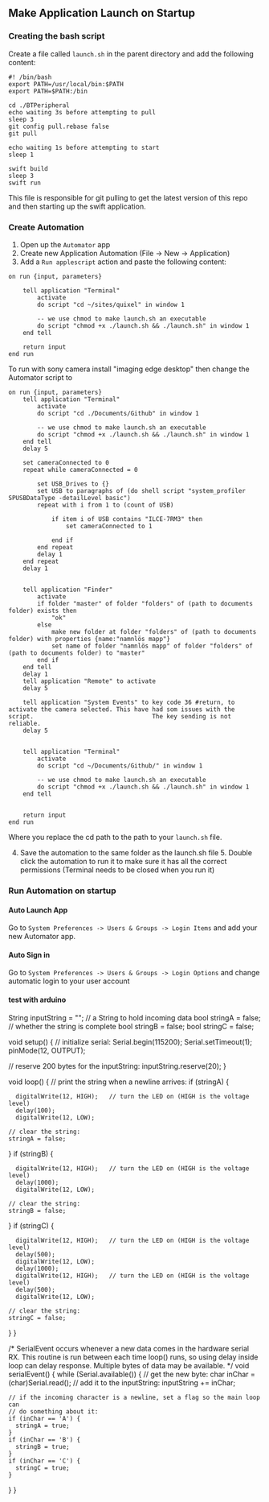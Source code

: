 ## Make Application Launch on Startup

### Creating the bash script

Create a file called `launch.sh` in the parent directory and add the following content:

```
#! /bin/bash
export PATH=/usr/local/bin:$PATH
export PATH=$PATH:/bin

cd ./BTPeripheral
echo waiting 3s before attempting to pull
sleep 3
git config pull.rebase false
git pull

echo waiting 1s before attempting to start
sleep 1

swift build
sleep 3
swift run

```

This file is responsible for git pulling to get the latest version of this repo and then starting up the swift application.

### Create Automation

1. Open up the `Automator` app
2. Create new Application Automation (File -> New -> Application)
3. Add a `Run applescript` action and paste the following content:

```
on run {input, parameters}
	
	tell application "Terminal"
		activate
		do script "cd ~/sites/quixel" in window 1

		-- we use chmod to make launch.sh an executable
		do script "chmod +x ./launch.sh && ./launch.sh" in window 1
	end tell

	return input
end run
```
To run with sony camera install "imaging edge desktop" then change the Automator script to
```
on run {input, parameters}
	tell application "Terminal"
		activate
		do script "cd ./Documents/Github" in window 1
		
		-- we use chmod to make launch.sh an executable
		do script "chmod +x ./launch.sh && ./launch.sh" in window 1
	end tell
	delay 5
	
	set cameraConnected to 0
	repeat while cameraConnected = 0
		
		set USB_Drives to {}
		set USB to paragraphs of (do shell script "system_profiler SPUSBDataType -detailLevel basic")
		repeat with i from 1 to (count of USB)
			
			if item i of USB contains "ILCE-7RM3" then
				set cameraConnected to 1
				
			end if
		end repeat
		delay 1
	end repeat
	delay 1
	
	
	tell application "Finder"
		activate
		if folder "master" of folder "folders" of (path to documents folder) exists then
			"ok"
		else
			make new folder at folder "folders" of (path to documents folder) with properties {name:"namnlös mapp"}
			set name of folder "namnlös mapp" of folder "folders" of (path to documents folder) to "master"
		end if
	end tell
	delay 1
	tell application "Remote" to activate
	delay 5
	
	tell application "System Events" to key code 36 #return, to activate the camera selected. This have had som issues with the script. 								The key sending is not reliable.
	delay 5
	
	
	tell application "Terminal"
		activate
		do script "cd ~/Documents/Github/" in window 1
		
		-- we use chmod to make launch.sh an executable
		do script "chmod +x ./launch.sh && ./launch.sh" in window 1
	end tell
	
	
	return input
end run
```

Where you replace the cd path to the path to your `launch.sh` file.

4. Save the automation to the same folder as the launch.sh file 5. Double click the automation to run it to make sure it has all the correct permissions (Terminal needs to be closed when you run it)

### Run Automation on startup

#### Auto Launch App

Go to `System Preferences -> Users & Groups -> Login Items` and add your new Automator app.

#### Auto Sign in

Go to `System Preferences -> Users & Groups -> Login Options` and change automatic login to your user account

#### test with arduino 

String inputString = "";         // a String to hold incoming data
bool stringA = false;  // whether the string is complete
bool stringB = false; 
bool stringC = false; 

void setup() {
  // initialize serial:
   Serial.begin(115200);
 Serial.setTimeout(1);
    pinMode(12, OUTPUT);

  // reserve 200 bytes for the inputString:
  inputString.reserve(20);
}

void loop() {
  // print the string when a newline arrives:
  if (stringA) {

      digitalWrite(12, HIGH);   // turn the LED on (HIGH is the voltage level)
      delay(100);
      digitalWrite(12, LOW);
    
    // clear the string:
    stringA = false;
  }
  if (stringB) {

      digitalWrite(12, HIGH);   // turn the LED on (HIGH is the voltage level)
      delay(1000);
      digitalWrite(12, LOW);
    
    // clear the string:
    stringB = false;
  }
    if (stringC) {

      digitalWrite(12, HIGH);   // turn the LED on (HIGH is the voltage level)
      delay(500);
      digitalWrite(12, LOW);
      delay(1000);
      digitalWrite(12, HIGH);   // turn the LED on (HIGH is the voltage level)
      delay(500);
      digitalWrite(12, LOW);
    
    // clear the string:
    stringC = false;
  }
}

/*
  SerialEvent occurs whenever a new data comes in the hardware serial RX. This
  routine is run between each time loop() runs, so using delay inside loop can
  delay response. Multiple bytes of data may be available.
*/
void serialEvent() {
  while (Serial.available()) {
    // get the new byte:
    char inChar = (char)Serial.read();
    // add it to the inputString:
    inputString += inChar;

    
    // if the incoming character is a newline, set a flag so the main loop can
    // do something about it:
    if (inChar == 'A') {
      stringA = true;
    }
    if (inChar == 'B') {
      stringB = true;
    }
    if (inChar == 'C') {
      stringC = true;
    }
  }
}

